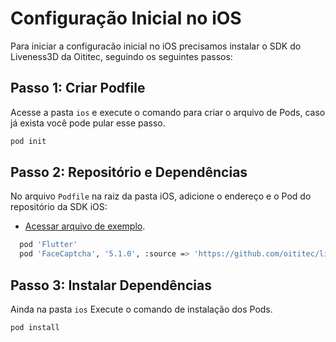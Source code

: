 # Configuração Inicial no iOS

Para iniciar a configuracão inicial no iOS precisamos instalar o SDK do Liveness3D da Oititec, seguindo os seguintes passos:

## Passo 1: Criar Podfile

Acesse a pasta `ios` e execute o comando para criar o arquivo de Pods, caso já exista você pode pular esse passo.

```bash
pod init
```

## Passo 2: Repositório e Dependências

No arquivo `Podfile` na raiz da pasta iOS, adicione o endereço e o Pod do repositório da SDK iOS:

- [Acessar arquivo de exemplo](../../ios/Podfile).

```bash
  pod 'Flutter'
  pod 'FaceCaptcha', '5.1.0', :source => 'https://github.com/oititec/liveness-ios-specs'
```

## Passo 3: Instalar Dependências

Ainda na pasta `ios` Execute o comando de instalação dos Pods.

```bash
pod install
```
